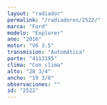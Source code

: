 ```yaml
---
layout: "radiador"
permalink: "/radiadores/2522/"
marca: "Ford"
modelo: "Explorer"
ano: "2016"
motor: "V6 3.5"
transmision: "Automática"
parte: "4113195"
clima: "Con clima"
alto: "28 3/4"
ancho: "19 3/8"
observaciones: ""
id: "2522"
---
```


